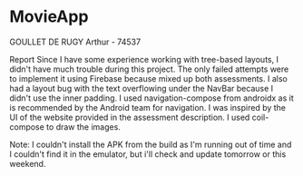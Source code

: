 # MovieApp

GOULLET DE RUGY Arthur - 74537

Report
Since I have some experience working with tree-based layouts, I didn't have much trouble during this project.
The only failed attempts were to implement it using Firebase because mixed up both assessments.
I also had a layout bug with the text overflowing under the NavBar because I didn't use the inner padding.
I used navigation-compose from androidx as it is recommended by the Android team for navigation.
I was inspired by the UI of the website provided in the assessment description.
I used coil-compose to draw the images.

Note: I couldn't install the APK from the build as I'm running out of time and I couldn't find it in the emulator, but i'll check and update tomorrow or this weekend. 